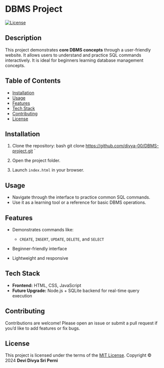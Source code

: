 # DBMS Project

[![License](https://img.shields.io/badge/license-MIT-blue.svg)](https://opensource.org/licenses/MIT)

## Description

This project demonstrates **core DBMS concepts** through a user-friendly website. It allows users to understand and practice SQL commands interactively. It is ideal for beginners learning database management concepts.

## Table of Contents

- [Installation](#installation)
- [Usage](#usage)
- [Features](#features)
- [Tech Stack](#tech-stack)
- [Contributing](#contributing)
- [License](#license)

## Installation

1. Clone the repository:
   bash
   git clone https://github.com/divya-00/DBMS-project.git
`

2. Open the project folder.
3. Launch `index.html` in your browser.

## Usage

* Navigate through the interface to practice common SQL commands.
* Use it as a learning tool or a reference for basic DBMS operations.

## Features

* Demonstrates commands like:

  * `CREATE`, `INSERT`, `UPDATE`, `DELETE`, and `SELECT`
* Beginner-friendly interface
* Lightweight and responsive

## Tech Stack

* **Frontend:** HTML, CSS, JavaScript
* **Future Upgrade:** Node.js + SQLite backend for real-time query execution

## Contributing

Contributions are welcome! Please open an issue or submit a pull request if you’d like to add features or fix bugs.

## License

This project is licensed under the terms of the [MIT License](LICENSE).
Copyright © 2024 **Devi Divya Sri Perni**
